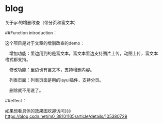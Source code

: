 # blog
关于go的增删改查（带分页和富文本）

##Function introduction：

这个项目是对于文章的增删改查的demo：

&ensp;&ensp;增加功能：里边用到的是富文本，富文本里边支持图片上传，动图上传，富文本格式都支持。

&ensp;&ensp;修改功能：里边也有富文本，支持增删内容。

&ensp;&ensp;列表页面：列表页面是用的layui插件，支持分页。

&ensp;&ensp;删除就不用说了。

##effect：

如果想看具体的效果图欢迎访问》》》https://blog.csdn.net/m0_38101105/article/details/105380729




